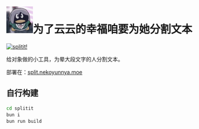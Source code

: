# <img src="public/icon.png" width="70" />为了云云的幸福咱要为她分割文本

[![splitit!](https://img.shields.io/badge/splitit!-split.nekoyunnya.moe-8A2BE2)](https://split.nekoyunnya.moe/)

给对象做的小工具，为晕大段文字的人分割文本。

部署在：[split.nekoyunnya.moe](https://split.nekoyunnya.moe/)

## 自行构建

```bash
cd splitit
bun i
bun run build
```

